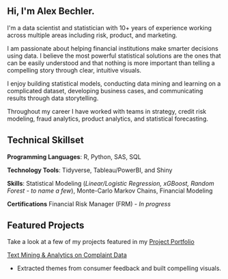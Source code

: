 ## Hi, I'm Alex Bechler. 
I'm a data scientist and statistician with 10+ years of experience working across multiple areas including risk, product, and marketing. 

I am passionate about helping financial institutions make smarter decisions using data. I believe the most powerful statistical solutions are the ones that can be easily understood and that nothing is more important than telling a compelling story through clear, intuitive visuals.

I enjoy building statistical models, conducting data mining and learning on a complicated dataset, developing business cases, and communicating results through data storytelling. 

Throughout my career I have worked with teams in strategy, credit risk modeling, fraud analytics, product analytics, and statistical forecasting. 

## Technical Skillset

**Programming Languages**: R, Python, SAS, SQL 

**Technology Tools**: Tidyverse, Tableau/PowerBI, and Shiny

**Skills**: Statistical Modeling (*Linear/Logistic Regression, xGBoost, Random Forest - to name a few*), Monte-Carlo Markov Chains, Financial Modeling

**Certifications** Financial Risk Manager (FRM) - *In progress* 

## Featured Projects

Take a look at a few of my projects featured in my [Project Portfolio](https://github.com/abech6565/project-examples) 

[Text Mining & Analytics on Complaint Data](https://github.com/abech6565/project-examples/tree/main/Consumer%20Card%20Complaints%20Analysis) 
- Extracted themes from consumer feedback and built compelling visuals. 

